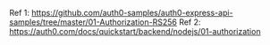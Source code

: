 Ref 1: https://github.com/auth0-samples/auth0-express-api-samples/tree/master/01-Authorization-RS256
Ref 2: https://auth0.com/docs/quickstart/backend/nodejs/01-authorization